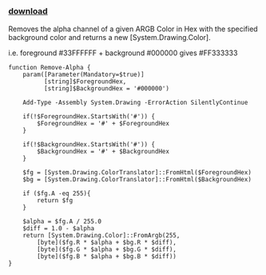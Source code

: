 ﻿---
pid:            5581
poster:         Felix Bayer
title:          
date:           2014-11-12 10:42:46
format:         posh
parent:         0
parent:         0

---

# 

### [download](5581.ps1)

Removes the alpha channel of a given ARGB Color in Hex with the specified background color and returns a new [System.Drawing.Color].

i.e. foreground #33FFFFFF + background #000000 gives #FF333333

```posh
function Remove-Alpha {
	param([Parameter(Mandatory=$true)]
		  [string]$ForegroundHex,
		  [string]$BackgroundHex = '#000000')
	
	Add-Type -Assembly System.Drawing -ErrorAction SilentlyContinue
	
	if(!$ForegroundHex.StartsWith('#')) {
		$ForegroundHex = '#' + $ForegroundHex
	}
	
	if(!$BackgroundHex.StartsWith('#')) {
		$BackgroundHex = '#' + $BackgroundHex
	}
	
	$fg = [System.Drawing.ColorTranslator]::FromHtml($ForegroundHex)
	$bg = [System.Drawing.ColorTranslator]::FromHtml($BackgroundHex)
	
	if ($fg.A -eq 255){
		return $fg
	}

	$alpha = $fg.A / 255.0
	$diff = 1.0 - $alpha
	return [System.Drawing.Color]::FromArgb(255,
		[byte]($fg.R * $alpha + $bg.R * $diff),
		[byte]($fg.G * $alpha + $bg.G * $diff),
		[byte]($fg.B * $alpha + $bg.B * $diff))
}
```
